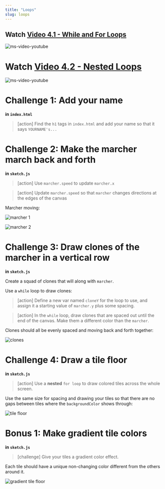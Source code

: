 ```yaml
---
title: "Loops"
slug: loops
---
```


## Watch [Video 4.1 - While and For Loops](https://www.youtube.com/watch?v=cnRD9o6odjk)

![ms-video-youtube](https://www.youtube.com/watch?v=cnRD9o6odjk)

# Watch [Video 4.2 - Nested Loops](https://www.youtube.com/watch?v=1c1_TMdf8b8)

![ms-video-youtube](https://www.youtube.com/watch?v=1c1_TMdf8b8)

# Challenge 1: Add your name

**in `index.html`**

> [action]
> Find the `h1` tags in `index.html` and add your name so that it says `YOURNAME's...`
>

# Challenge 2: Make the marcher march back and forth

**in `sketch.js`**

> [action]
> Use `marcher.speed` to update `marcher.x`
>

<!--  -->

> [action]
> Update `marcher.speed` so that `marcher` changes directions at the edges of the canvas
>

Marcher moving:

![marcher 1](assets/marcher_1.png "marcher 1")

![marcher 2](assets/marcher_2.png "marcher 2")

# Challenge 3: Draw clones of the marcher in a vertical row

**in `sketch.js`**

Create a squad of clones that will along with `marcher`.

Use a `while` loop to draw clones:

> [action]
> Define a new var named `cloneY` for the loop to use, and assign it a starting value of `marcher.y` plus some spacing.
>

<!--  -->

> [action]
> In the `while` loop, draw clones that are spaced out until the end of the canvas. Make them a different color than the `marcher`.
>

Clones should all be evenly spaced and moving back and forth together:

![clones](assets/clones.png "clones")

# Challenge 4: Draw a tile floor

**in `sketch.js`**

> [action]
> Use a **nested** `for loop` to draw colored tiles across the whole screen.
>

Use the same size for spacing and drawing your tiles so that there are no gaps between tiles where the `backgroundColor` shows through:

![tile floor](assets/tile_floor.png "tile floor")

# Bonus 1: Make gradient tile colors

**in `sketch.js`**

> [challenge]
> Give your tiles a gradient color effect.
>

Each tile should have a unique non-changing color different from the others around it.

![gradient tile floor](assets/gradient_colors.png "gradient tile floor")
